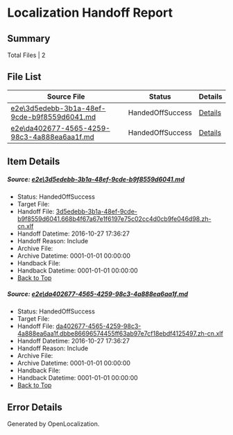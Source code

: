# <a name='report-top'></a> Localization Handoff Report

## Summary
 Total Files | 2

## File List
 Source File | Status | Details 
 ----------- | ------ | ------- 
 [e2e\3d5edebb-3b1a-48ef-9cde-b9f8559d6041.md](https://github.com/OpenLocalizationTestOrg/ol-test0/blob/540bd36c6b463d9e935cb241f01f3c58b519574d/e2e/3d5edebb-3b1a-48ef-9cde-b9f8559d6041.md) | HandedOffSuccess | [Details](#fceffd18d349203a3647cdd8a4b9b16c4091f9871)
 [e2e\da402677-4565-4259-98c3-4a888ea6aa1f.md](https://github.com/OpenLocalizationTestOrg/ol-test0/blob/540bd36c6b463d9e935cb241f01f3c58b519574d/e2e/da402677-4565-4259-98c3-4a888ea6aa1f.md) | HandedOffSuccess | [Details](#e2ac66126f4ddede128cce244dac4bfdfc6952ed2)

## Item Details
##### <a name='fceffd18d349203a3647cdd8a4b9b16c4091f9871'></a> Source: [e2e\3d5edebb-3b1a-48ef-9cde-b9f8559d6041.md](https://github.com/OpenLocalizationTestOrg/ol-test0/blob/540bd36c6b463d9e935cb241f01f3c58b519574d/e2e/3d5edebb-3b1a-48ef-9cde-b9f8559d6041.md)
* Status: HandedOffSuccess
* Target File: 
* Handoff File: [3d5edebb-3b1a-48ef-9cde-b9f8559d6041.668b4f67a67e1f6197e75c02cc4d0cb9fe046d98.zh-cn.xlf](https://github.com/OpenLocalizationTestOrg/ol-test0-handoff/blob/a6d1a98c2b0e8f35df0d2e6a2ce86cf8a5db3b76/ol-handoff/OpenLocalizationTestOrg/ol-test0-zhcn/shujia/ht/3d5edebb-3b1a-48ef-9cde-b9f8559d6041.668b4f67a67e1f6197e75c02cc4d0cb9fe046d98.zh-cn.xlf)
* Handoff Datetime: 2016-10-27 17:36:27
* Handoff Reason: Include
* Archive File: 
* Archive Datetime: 0001-01-01 00:00:00
* Handback File: 
* Handback Datetime: 0001-01-01 00:00:00
* [Back to Top](#report-top)

##### <a name='e2ac66126f4ddede128cce244dac4bfdfc6952ed2'></a> Source: [e2e\da402677-4565-4259-98c3-4a888ea6aa1f.md](https://github.com/OpenLocalizationTestOrg/ol-test0/blob/540bd36c6b463d9e935cb241f01f3c58b519574d/e2e/da402677-4565-4259-98c3-4a888ea6aa1f.md)
* Status: HandedOffSuccess
* Target File: 
* Handoff File: [da402677-4565-4259-98c3-4a888ea6aa1f.dbbe86696574455ff63ab97e7cf18ebdf4125497.zh-cn.xlf](https://github.com/OpenLocalizationTestOrg/ol-test0-handoff/blob/a6d1a98c2b0e8f35df0d2e6a2ce86cf8a5db3b76/ol-handoff/OpenLocalizationTestOrg/ol-test0-zhcn/shujia/ht/da402677-4565-4259-98c3-4a888ea6aa1f.dbbe86696574455ff63ab97e7cf18ebdf4125497.zh-cn.xlf)
* Handoff Datetime: 2016-10-27 17:36:27
* Handoff Reason: Include
* Archive File: 
* Archive Datetime: 0001-01-01 00:00:00
* Handback File: 
* Handback Datetime: 0001-01-01 00:00:00
* [Back to Top](#report-top)


## Error Details

Generated by OpenLocalization.
